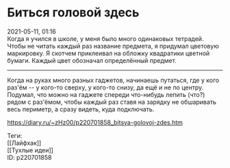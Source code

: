 Биться головой здесь
=====================

   
 2021-05-11, 01:16   
  Когда я учился в школе, у меня было много одинаковых тетрадей. Чтобы не читать каждый раз название предмета, я придумал цветовую маркировку. Я скотчем приклеивал на обложку квадратики цветной бумаги. Каждый цвет обозначал определённый предмет.   
   
 ***   
   
 Когда на руках много разных гаджетов, начинаешь путаться, где у кого раз'ём -- у кого-то сверху, у кого-то снизу, да ещё и не по центру. Подумал, что можно на гаджете спереди что-нибудь лепить (что?) рядом с раз'ёмом, чтобы каждый раз ставя на зарядку не обшаривать весь периметр, а сразу видеть, куда подключать.   
    
 <https://diary.ru/~zHz00/p220701858_bitsya-golovoj-zdes.htm>   
   
 Теги:   
 [[Лайфхак]]   
 [[Тухлые идеи]]   
 ID: p220701858